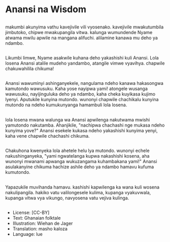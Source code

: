 # Anansi na Wisdom

##
makumbi akunyima vathu kavejivile vili vyosenako. kavejivile mwakutumbila jimbutoko, chipwe mwakupangila vitwa. kalunga wumundende Nyame atwama mwilu apwile na mangana alifuchi. alilamine kanawa mu deho ya ndambo.

##
Likumbi limwe, Nyame asakwile kuhana deho yakashishi kuli Anansi. Lola losena Anansi atalile mudeho yandambo, atangile vimwe vyavihya. chapwile chakuwahilila chikuma!

##
Anansi wawuminyi ashinganyekele, nangulama ndeho kanawa hakasongwa kamutondo wawusuku. Kaha yose nayipwa yami! atongele wusanga wawusuku, nayijinguluka deho ya ndambo, kaha cheka kuyikasa kujimo lyenyi. Aputukile kunyina mutondo. wunonyi chapwile chachikalu kunyina mutondo na ndeho kumukunyanga hamambuli lola losena.

##
lola losena mwana walunga wa Anansi apwilenga nakutwama mwishi yamutondo nakutamba. Ahanjikile, "nachipwa chachashi nge mukasa ndeho kunyima yove?" Anansi esekele kukasa ndeho yakashishi kunyima yenyi, kaha vene chapwile chachashi chikuma.

##
Chakuhona kwenyeka lola ahetele helu lya mutondo. wunonyi echele nakushinganyeka, "yami ngwatelanga kupwa nakashishi kosena, aha wunonyi mwanami apwanga wukuzangama kuhambakana yami!" Anansi asulakanyine chikuma hachize ashile deho ya ndambo hamavu kufuma kumutondo.

##
Yapazukile muvihanda hamavu. kashishi kapwilenga ka wana kuli wosena nakulipangila. hakiko vatu valilongesele kulima, kupanga vyakuvwala, kupanga vitwa vya vikungo, navyosena vatu vejiva kulinga.

##
* License: [CC-BY]
* Text: Ghanaian folktale
* Illustration: Wiehan de Jager
* Translation: masho kaloza
* Language: lue
